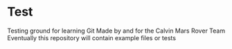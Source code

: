 # Test
Testing ground for learning Git
Made by and for the Calvin Mars Rover Team
Eventually this repository will contain example files or tests
